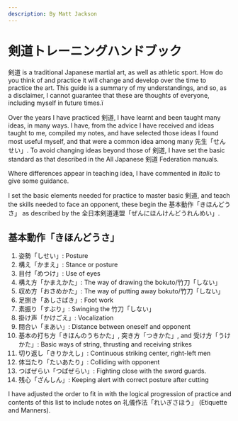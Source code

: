 ```yaml
---
description: By Matt Jackson
---
```


# 剣道トレーニングハンドブック

剣道 is a traditional Japanese martial art, as well as athletic sport. How do you think of and practice it will change and develop over the time to practice the art. This guide is a summary of my understandings, and so, as a disclaimer, I cannot guarantee that these are thoughts of everyone, including myself in future times.ï

Over the years I have practiced 剣道, I have learnt and been taught many ideas, in many ways. I have, from the advice I have received and ideas taught to me, compiled my notes, and have selected those ideas I found most useful myself, and that were a common idea among many 先生「せんせい」. To avoid changing ideas beyond those of 剣道, I have set the basic standard as that described in the All Japanese 剣道 Federation manuals.

Where differences appear in teaching idea, I have commented in _Italic_ to give some guidance.

I set the basic elements needed for practice to master basic 剣道, and teach the skills needed to face an opponent, these begin the 基本動作「きほんどうさ」 as described by the 全日本剣道連盟「ぜんにほんけんどうれんめい」.

## **基本動作「きほんどうさ」**

1. 姿勢「しせい」: Posture
2. 構え「かまえ」: Stance or posture
3. 目付「めつけ」: Use of eyes
4. 構え方「かまえかた」: The way of drawing the bokuto/竹刀「しない」
5. 収め方「おさめかた」: The way of putting away bokuto/竹刀「しない」
6. 足捌き「あしさばき」: Foot work
7. 素振り「すぶり」: Swinging the 竹刀「しない」
8. 掛け声「かけごえ」: Vocalization
9. 間合い「まあい」: Distance between oneself and opponent
10. 基本の打ち方「きほんのうちかた」, 突き方「つきかた」, and 受け方「うけかた」: Basic ways of string, thrusting and receiving strikes
11. 切り返し「きりかえし」: Continuous striking center, right-left men
12. 体当たり「たいあたり」: Colliding with opponent
13. つばぜらい「つばぜらい」: Fighting close with the sword guards.
14. 残心「ざんしん」: Keeping alert with correct posture after cutting

I have adjusted the order to fit in with the logical progression of practice and contents of this list to include notes on 礼儀作法「れいぎさほう」 \(Etiquette and Manners\).

